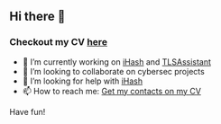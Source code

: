 ## Hi there 👋

<!--
**matteounitn/matteounitn** is a ✨ _special_ ✨ repository because its `README.md` (this file) appears on your GitHub profile.

Here are some ideas to get you started:


-->
### Checkout my CV [here](matteounitn.github.io)
- 🔭 I’m currently working on [iHash](https://github.com/matteounitn/iHash) and [TLSAssistant](https://github.com/stfbk/tlsassistant/)
- 👯 I’m looking to collaborate on cybersec projects
- 🤔 I’m looking for help with [iHash](https://github.com/matteounitn/iHash)
- 📫 How to reach me: [Get my contacts on my CV](matteounitn.github.io)

Have fun!
